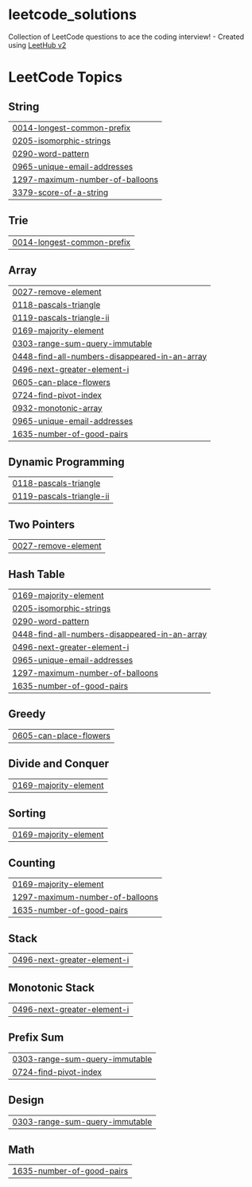 # leetcode_solutions
Collection of LeetCode questions to ace the coding interview! - Created using [LeetHub v2](https://github.com/arunbhardwaj/LeetHub-2.0)

<!---LeetCode Topics Start-->
# LeetCode Topics
## String
|  |
| ------- |
| [0014-longest-common-prefix](https://github.com/kunrak/leetcode_solutions/tree/master/0014-longest-common-prefix) |
| [0205-isomorphic-strings](https://github.com/kunrak/leetcode_solutions/tree/master/0205-isomorphic-strings) |
| [0290-word-pattern](https://github.com/kunrak/leetcode_solutions/tree/master/0290-word-pattern) |
| [0965-unique-email-addresses](https://github.com/kunrak/leetcode_solutions/tree/master/0965-unique-email-addresses) |
| [1297-maximum-number-of-balloons](https://github.com/kunrak/leetcode_solutions/tree/master/1297-maximum-number-of-balloons) |
| [3379-score-of-a-string](https://github.com/kunrak/leetcode_solutions/tree/master/3379-score-of-a-string) |
## Trie
|  |
| ------- |
| [0014-longest-common-prefix](https://github.com/kunrak/leetcode_solutions/tree/master/0014-longest-common-prefix) |
## Array
|  |
| ------- |
| [0027-remove-element](https://github.com/kunrak/leetcode_solutions/tree/master/0027-remove-element) |
| [0118-pascals-triangle](https://github.com/kunrak/leetcode_solutions/tree/master/0118-pascals-triangle) |
| [0119-pascals-triangle-ii](https://github.com/kunrak/leetcode_solutions/tree/master/0119-pascals-triangle-ii) |
| [0169-majority-element](https://github.com/kunrak/leetcode_solutions/tree/master/0169-majority-element) |
| [0303-range-sum-query-immutable](https://github.com/kunrak/leetcode_solutions/tree/master/0303-range-sum-query-immutable) |
| [0448-find-all-numbers-disappeared-in-an-array](https://github.com/kunrak/leetcode_solutions/tree/master/0448-find-all-numbers-disappeared-in-an-array) |
| [0496-next-greater-element-i](https://github.com/kunrak/leetcode_solutions/tree/master/0496-next-greater-element-i) |
| [0605-can-place-flowers](https://github.com/kunrak/leetcode_solutions/tree/master/0605-can-place-flowers) |
| [0724-find-pivot-index](https://github.com/kunrak/leetcode_solutions/tree/master/0724-find-pivot-index) |
| [0932-monotonic-array](https://github.com/kunrak/leetcode_solutions/tree/master/0932-monotonic-array) |
| [0965-unique-email-addresses](https://github.com/kunrak/leetcode_solutions/tree/master/0965-unique-email-addresses) |
| [1635-number-of-good-pairs](https://github.com/kunrak/leetcode_solutions/tree/master/1635-number-of-good-pairs) |
## Dynamic Programming
|  |
| ------- |
| [0118-pascals-triangle](https://github.com/kunrak/leetcode_solutions/tree/master/0118-pascals-triangle) |
| [0119-pascals-triangle-ii](https://github.com/kunrak/leetcode_solutions/tree/master/0119-pascals-triangle-ii) |
## Two Pointers
|  |
| ------- |
| [0027-remove-element](https://github.com/kunrak/leetcode_solutions/tree/master/0027-remove-element) |
## Hash Table
|  |
| ------- |
| [0169-majority-element](https://github.com/kunrak/leetcode_solutions/tree/master/0169-majority-element) |
| [0205-isomorphic-strings](https://github.com/kunrak/leetcode_solutions/tree/master/0205-isomorphic-strings) |
| [0290-word-pattern](https://github.com/kunrak/leetcode_solutions/tree/master/0290-word-pattern) |
| [0448-find-all-numbers-disappeared-in-an-array](https://github.com/kunrak/leetcode_solutions/tree/master/0448-find-all-numbers-disappeared-in-an-array) |
| [0496-next-greater-element-i](https://github.com/kunrak/leetcode_solutions/tree/master/0496-next-greater-element-i) |
| [0965-unique-email-addresses](https://github.com/kunrak/leetcode_solutions/tree/master/0965-unique-email-addresses) |
| [1297-maximum-number-of-balloons](https://github.com/kunrak/leetcode_solutions/tree/master/1297-maximum-number-of-balloons) |
| [1635-number-of-good-pairs](https://github.com/kunrak/leetcode_solutions/tree/master/1635-number-of-good-pairs) |
## Greedy
|  |
| ------- |
| [0605-can-place-flowers](https://github.com/kunrak/leetcode_solutions/tree/master/0605-can-place-flowers) |
## Divide and Conquer
|  |
| ------- |
| [0169-majority-element](https://github.com/kunrak/leetcode_solutions/tree/master/0169-majority-element) |
## Sorting
|  |
| ------- |
| [0169-majority-element](https://github.com/kunrak/leetcode_solutions/tree/master/0169-majority-element) |
## Counting
|  |
| ------- |
| [0169-majority-element](https://github.com/kunrak/leetcode_solutions/tree/master/0169-majority-element) |
| [1297-maximum-number-of-balloons](https://github.com/kunrak/leetcode_solutions/tree/master/1297-maximum-number-of-balloons) |
| [1635-number-of-good-pairs](https://github.com/kunrak/leetcode_solutions/tree/master/1635-number-of-good-pairs) |
## Stack
|  |
| ------- |
| [0496-next-greater-element-i](https://github.com/kunrak/leetcode_solutions/tree/master/0496-next-greater-element-i) |
## Monotonic Stack
|  |
| ------- |
| [0496-next-greater-element-i](https://github.com/kunrak/leetcode_solutions/tree/master/0496-next-greater-element-i) |
## Prefix Sum
|  |
| ------- |
| [0303-range-sum-query-immutable](https://github.com/kunrak/leetcode_solutions/tree/master/0303-range-sum-query-immutable) |
| [0724-find-pivot-index](https://github.com/kunrak/leetcode_solutions/tree/master/0724-find-pivot-index) |
## Design
|  |
| ------- |
| [0303-range-sum-query-immutable](https://github.com/kunrak/leetcode_solutions/tree/master/0303-range-sum-query-immutable) |
## Math
|  |
| ------- |
| [1635-number-of-good-pairs](https://github.com/kunrak/leetcode_solutions/tree/master/1635-number-of-good-pairs) |
<!---LeetCode Topics End-->